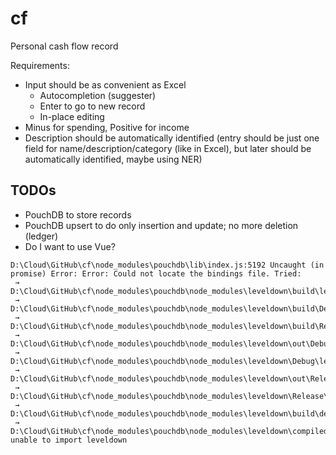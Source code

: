# cf

Personal cash flow record

Requirements:
- Input should be as convenient as Excel
  - Autocompletion (suggester)
  - Enter to go to new record
  - In-place editing
- Minus for spending, Positive for income
- Description should be automatically identified (entry should be just one field for name/description/category (like in Excel), but later should be automatically identified, maybe using NER)

## TODOs

- PouchDB to store records
- PouchDB upsert to do only insertion and update; no more deletion (ledger)
- Do I want to use Vue?


```
D:\Cloud\GitHub\cf\node_modules\pouchdb\lib\index.js:5192 Uncaught (in promise) Error: Error: Could not locate the bindings file. Tried:
 → D:\Cloud\GitHub\cf\node_modules\pouchdb\node_modules\leveldown\build\leveldown.node
 → D:\Cloud\GitHub\cf\node_modules\pouchdb\node_modules\leveldown\build\Debug\leveldown.node
 → D:\Cloud\GitHub\cf\node_modules\pouchdb\node_modules\leveldown\build\Release\leveldown.node
 → D:\Cloud\GitHub\cf\node_modules\pouchdb\node_modules\leveldown\out\Debug\leveldown.node
 → D:\Cloud\GitHub\cf\node_modules\pouchdb\node_modules\leveldown\Debug\leveldown.node
 → D:\Cloud\GitHub\cf\node_modules\pouchdb\node_modules\leveldown\out\Release\leveldown.node
 → D:\Cloud\GitHub\cf\node_modules\pouchdb\node_modules\leveldown\Release\leveldown.node
 → D:\Cloud\GitHub\cf\node_modules\pouchdb\node_modules\leveldown\build\default\leveldown.node
 → D:\Cloud\GitHub\cf\node_modules\pouchdb\node_modules\leveldown\compiled\6.5.0\win32\x64\leveldown.node: unable to import leveldown
 ```